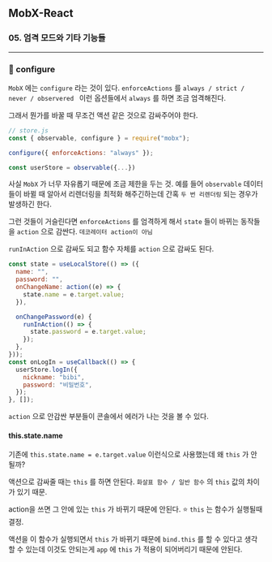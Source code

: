 ## MobX-React

### 05. 엄격 모드와 기타 기능들

---

### 📌 configure

`MobX` 에는 `configure` 라는 것이 있다.
`enforceActions` 를 `always / strict / never / observered ` 이런 옵션들에서 `always` 를 하면 조금 엄격해진다.

그래서 뭔가를 바꿀 때 무조건 액션 같은 것으로 감싸주어야 한다.

```jsx
// store.js
const { observable, configure } = require("mobx");

configure({ enforceActions: "always" });

const userStore = observable({...})
```

사실 `MobX` 가 너무 자유롭기 때문에 조금 제한을 두는 것. 예를 들어 `observable` 데이터들이 바뀔 때 알아서 리렌더링을 최적화 해주긴하는데 간혹 `두 번 리렌더링` 되는 경우가 발생하긴 한다.

그런 것들이 거슬린다면 `enforceActions` 를 엄격하게 해서 `state` 들이 바뀌는 동작들을 `action` 으로 감싼다. `데코레이터 action이 아님`

`runInAction` 으로 감싸도 되고 함수 자체를 `action` 으로 감싸도 된다.

```jsx
const state = useLocalStore(() => ({
  name: "",
  password: "",
  onChangeName: action((e) => {
    state.name = e.target.value;
  }),

  onChangePassword(e) {
    runInAction(() => {
      state.password = e.target.value;
    });
  },
}));
const onLogIn = useCallback(() => {
  userStore.logIn({
    nickname: "bibi",
    password: "비밀번호",
  });
}, []);
```

`action` 으로 안감싼 부분들이 콘솔에서 에러가 나는 것을 볼 수 있다.

#### this.state.name

기존에 `this.state.name = e.target.value` 이런식으로 사용했는데 왜 `this` 가 안될까?

액션으로 감싸줄 때는 `this` 를 하면 안된다. `화살표 함수 / 일반 함수` 의 `this` 값의 차이가 있기 때문.

action을 쓰면 그 안에 있는 `this` 가 바뀌기 때문에 안된다.
⭐️ `this` 는 함수가 실행될때 결정.

액션을 이 함수가 실행되면서 `this` 가 바뀌기 때문에 `bind.this` 를 할 수 있다고 생각할 수 있는데 이것도 안되는게 `app` 에 `this` 가 적용이 되어버리기 때문에 안된다.
